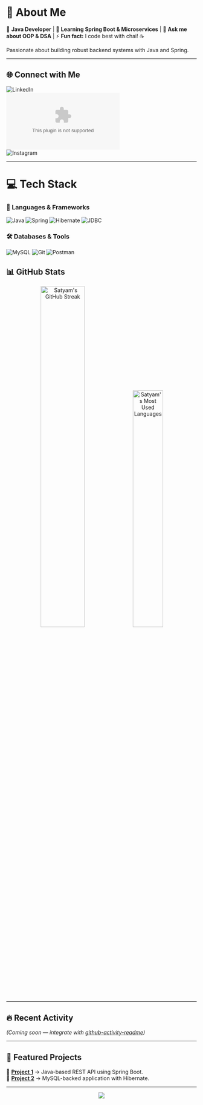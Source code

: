 # 💫 About Me  
🔭 **Java Developer** | 🌱 **Learning Spring Boot & Microservices** | 💬 **Ask me about OOP & DSA** | ⚡ **Fun fact:** I code best with chai! ☕  

Passionate about building robust backend systems with Java and Spring.  

---

## 🌐 Connect with Me  
![[LinkedIn](https://img.shields.io/badge/LinkedIn-%230077B5.svg?logo=linkedin&logoColor=white)](https://linkedin.com/in/satyampyasi21/)  
![[Gmail](https://img.shields.io/badge/Gmail-D14836?logo=gmail&logoColor=white)](mailto:satyampyasi565@gmail.com)  
![[Instagram](https://img.shields.io/badge/Instagram-%23E4405F.svg?logo=Instagram&logoColor=white)](https://instagram.com/satyam_o07)  

---

# 💻 Tech Stack  

### 🚀 Languages & Frameworks
![Java](https://img.shields.io/badge/Java-ED8B00?logo=openjdk&logoColor=white) 
![Spring](https://img.shields.io/badge/Spring-6DB33F?logo=spring&logoColor=white) 
![Hibernate](https://img.shields.io/badge/Hibernate-59666C?logo=hibernate&logoColor=white) 
![JDBC](https://img.shields.io/badge/JDBC-007396?logo=java&logoColor=white)

### 🛠️ Databases & Tools
![MySQL](https://img.shields.io/badge/MySQL-4479A1?logo=mysql&logoColor=white) 
![Git](https://img.shields.io/badge/Git-F05032?logo=git&logoColor=white) 
![Postman](https://img.shields.io/badge/Postman-FF6C37?logo=postman&logoColor=white)


## 📊 GitHub Stats  
<div align="center">
  <img width="48%" src="https://github-readme-streak-stats-eight.vercel.app/?user=satyampyasi&theme=radical&border_radius=10&count_private=true" alt="Satyam's GitHub Streak" />

  <img width="40%" src="https://github-readme-stats.vercel.app/api/top-langs?username=satyampyasi&theme=radical&layout=compact&hide=css&langs_count=8&border_radius=10" alt="Satyam's Most Used Languages" />

</div>  

---

## 🔥 Recent Activity  
<!--START_SECTION:activity-->  
*(Coming soon — integrate with [github-activity-readme](https://github.com/jamesgeorge007/github-activity-readme))*  
<!--END_SECTION:activity-->  

---

## 📌 Featured Projects  
🔹 [**Project 1**](https://github.com/satyampyasi/...) → Java-based REST API using Spring Boot.  
🔹 [**Project 2**](https://github.com/satyampyasi/...) → MySQL-backed application with Hibernate.  

---

<p align="center">  
  <img src="https://visitcount.itsvg.in/api?id=satyampyasi&color=6&icon=6&pretty=true" />  
</p>  

 
